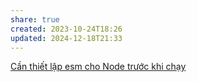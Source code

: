 ```yaml
---
share: true
created: 2023-10-24T18:26
updated: 2024-12-18T21:33
---
```

[Cần thiết lập esm cho Node trước khi chạy](./C%E1%BA%A7n%20thi%E1%BA%BFt%20l%E1%BA%ADp%20esm%20cho%20Node%20tr%C6%B0%E1%BB%9Bc%20khi%20ch%E1%BA%A1y.md) 
